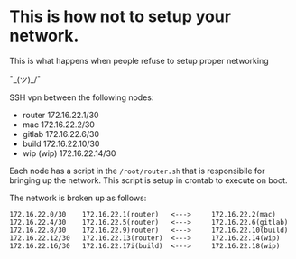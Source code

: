 # This is how not to setup your network.

This is what happens when people refuse to setup proper networking 


¯\_(ツ)_/¯  



SSH vpn between the following nodes:

  - router 172.16.22.1/30
  - mac 172.16.22.2/30
  - gitlab 172.16.22.6/30
  - build 172.16.22.10/30
  - wip (wip) 172.16.22.14/30


Each node has a script in the `/root/router.sh` that is responsibile for bringing up the network. 
This script is setup in crontab to execute on boot. 

The network is broken up as follows:


```
172.16.22.0/30    172.16.22.1(router)   <--->     172.16.22.2(mac)
172.16.22.4/30    172.16.22.5(router)   <--->     172.16.22.6(gitlab)
172.16.22.8/30    172.16.22.9)router)   <--->     172.16.22.10(build)
172.16.22.12/30   172.16.22.13(router)  <--->     172.16.22.14(wip)
172.16.22.16/30   172.16.22.17i(build)  <--->     172.16.22.18(wip)

```
